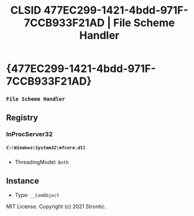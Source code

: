 ﻿---
title: "CLSID 477EC299-1421-4bdd-971F-7CCB933F21AD | File Scheme Handler"
excerpt: What is COM-Object CLSID 477EC299-1421-4bdd-971F-7CCB933F21AD?
---

# {477EC299-1421-4bdd-971F-7CCB933F21AD}

### `File Scheme Handler`

## Registry


### InProcServer32

##### `C:\Windows\System32\mfcore.dll`
* ThreadingModel: `Both`

## Instance

* Type: `__ComObject`

MIT License. Copyright (c) 2021 Strontic.



